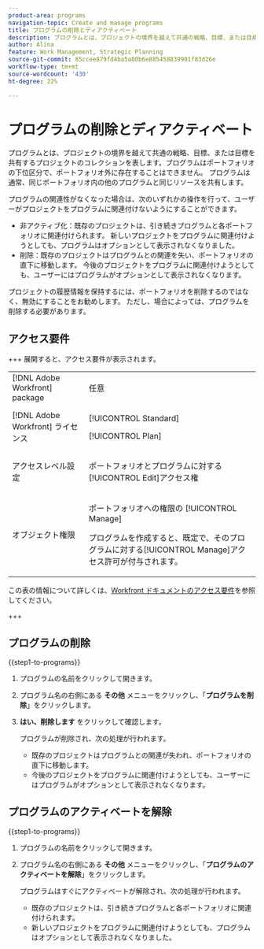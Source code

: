 ```yaml
---
product-area: programs
navigation-topic: Create and manage programs
title: プログラムの削除とディアクティベート
description: プログラムとは、プロジェクトの境界を越えて共通の戦略、目標、または目標を共有するプロジェクトのコレクションを表します。プログラムはポートフォリオの下位区分で、ポートフォリオ外に存在することはできません。 プログラムは通常、同じポートフォリオ内の他のプログラムと同じリソースを共有します。 無関係になったプログラムは削除または無効化できます。
author: Alina
feature: Work Management, Strategic Planning
source-git-commit: 85ccee879fd4ba5a80b6e885458839901f83d26e
workflow-type: tm+mt
source-wordcount: '430'
ht-degree: 22%

---
```


# プログラムの削除とディアクティベート

プログラムとは、プロジェクトの境界を越えて共通の戦略、目標、または目標を共有するプロジェクトのコレクションを表します。プログラムはポートフォリオの下位区分で、ポートフォリオ外に存在することはできません。 プログラムは通常、同じポートフォリオ内の他のプログラムと同じリソースを共有します。

プログラムの関連性がなくなった場合は、次のいずれかの操作を行って、ユーザーがプロジェクトをプログラムに関連付けないようにすることができます。

* 非アクティブ化：既存のプロジェクトは、引き続きプログラムと各ポートフォリオに関連付けられます。 新しいプロジェクトをプログラムに関連付けようとしても、プログラムはオプションとして表示されなくなりました。
* 削除：既存のプロジェクトはプログラムとの関連を失い、ポートフォリオの直下に移動します。 今後のプロジェクトをプログラムに関連付けようとしても、ユーザーにはプログラムがオプションとして表示されなくなります。

プロジェクトの履歴情報を保持するには、ポートフォリオを削除するのではなく、無効にすることをお勧めします。 ただし、場合によっては、プログラムを削除する必要があります。

## アクセス要件

+++ 展開すると、アクセス要件が表示されます。

<table style="table-layout:auto"> 
 <col> 
 <col> 
 <tbody> 
  <tr> 
   <td role="rowheader">[!DNL Adobe Workfront] package</td>

<td> <p>任意</p> </td> 
  </tr> 
  <tr> 
   <td role="rowheader">[!DNL Adobe Workfront] ライセンス</td> 
   <td> <p>[!UICONTROL Standard]</p><p>[!UICONTROL Plan]</p> </td> 
  </tr> 
  <tr> 
   <td role="rowheader">アクセスレベル設定</td> 
   <td> <p>ポートフォリオとプログラムに対する[!UICONTROL Edit]アクセス権 </p>  </td> 
  </tr> 
  <tr> 
   <td role="rowheader">オブジェクト権限</td> 
   <td> <p>ポートフォリオへの権限の [!UICONTROL Manage]</p> <p>プログラムを作成すると、既定で、そのプログラムに対する[!UICONTROL Manage]アクセス許可が付与されます。</p>  </td> 
  </tr> 
 </tbody> 
</table>

この表の情報について詳しくは、[Workfront ドキュメントのアクセス要件](/help/quicksilver/administration-and-setup/add-users/access-levels-and-object-permissions/access-level-requirements-in-documentation.md)を参照してください。

+++

## プログラムの削除

{{step1-to-programs}}

1. プログラムの名前をクリックして開きます。
1. プログラム名の右側にある **その他** メニューをクリックし、「**プログラムを削除**」をクリックします。
1. **はい、削除します** をクリックして確認します。

   プログラムが削除され、次の処理が行われます。

   * 既存のプロジェクトはプログラムとの関連が失われ、ポートフォリオの直下に移動します。
   * 今後のプロジェクトをプログラムに関連付けようとしても、ユーザーにはプログラムがオプションとして表示されなくなります。

## プログラムのアクティベートを解除

{{step1-to-programs}}

1. プログラムの名前をクリックして開きます。
1. プログラム名の右側にある **その他** メニューをクリックし、「**プログラムのアクティベートを解除**」をクリックします。

   プログラムはすぐにアクティベートが解除され、次の処理が行われます。

   * 既存のプロジェクトは、引き続きプログラムと各ポートフォリオに関連付けられます。
   * 新しいプロジェクトをプログラムに関連付けようとしても、プログラムはオプションとして表示されなくなりました。